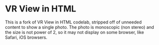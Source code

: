 VR View in HTML
============================================

This is a fork of VR View in HTML codelab, stripped off of unneeded content to show a single photo.
The photo is monoscopic (non stereo) and the size is not power of 2, so it may not display on some browser, like Safari, iOS browsers.
